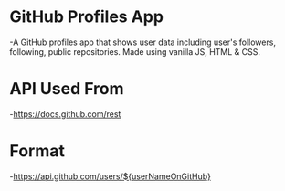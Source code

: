 # GitHub Profiles App
-A GitHub profiles app that shows user data including user's followers, following, public repositories. Made using vanilla JS, HTML & CSS.

# API Used From
-https://docs.github.com/rest

# Format
-https://api.github.com/users/${userNameOnGitHub}